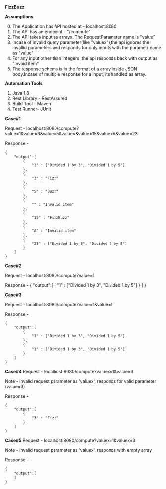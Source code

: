 **FizzBuzz**

**Assumptions**

0. The Application has API hosted at - localhost:8080
1. The API has an endpoint - "/compute"
2. The API takes input as arrays. The RequestParameter name is "value" 
3. Incase of invalid query parameter(like "valuex"),the api ignores the invallid parameters and responds for only inputs with the parametr name as "value" 
4. For any input other than integers ,the api responds back with output as "Invaid item"
5. The response schema is in the format of a array inside JSON body.Incase of multiple response for a input, its handled as array.


**Automation Tools**

1. Java 1.8
2. Rest Library - RestAssured
3. Build Tool - Maven
4. Test Runner- JUnit
   


**Case#1**

Request - 
	localhost:8080/compute?value=1&value=3&value=5&value=&value=15&value=A&value=23

Response - 

	{
		"output":[
			{
				"1" : ["Divided 1 by 3", "Divided 1 by 5"]
			},
			{
				"3" : "Fizz"
			},
			{
				"5" : "Buzz"
			},
			{
				"" : "Invalid item"
			},
			{
				"15" : "FizzBuzz"
			},
			{
				"A" : "Invalid item"
			},
			{
				"23" : ["Divided 1 by 3", "Divided 1 by 5"]
			}
		]
	}
	
	
**Case#2**

Request - 
	localhost:8080/compute?value=1

Response - 
	{
		"output":[
			{
				"1" : ["Divided 1 by 3", "Divided 1 by 5"]
			}
		]
	}
	
**Case#3**

Request - 
	localhost:8080/compute?value=1&value=1

Response - 

	{
		"output":[
			{
				"1" : ["Divided 1 by 3", "Divided 1 by 5"]
			}.
			{
				"1" : ["Divided 1 by 3", "Divided 1 by 5"]
			}
		]
	}
	
**Case#4**
Request - 
	localhost:8080/compute?valuex=1&value=3

Note - Invalid request parameter as 'valuex', responds for valid parameter (value=3)
	
Response - 

	{
		"output":[
			{
				"3" : "Fizz"
			}
		]
	}
	
**Case#5**
Request - 
	localhost:8080/compute?valuex=1&valuex=3

Note - Invalid request parameter as 'valuex', responds with empty array
	
Response - 

	{
		"output":[
		]
	}
